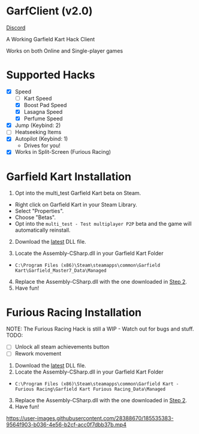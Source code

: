 # GarfClient (v2.0)

[Discord](https://discord.gg/KTJNHyAh2e)

A Working Garfield Kart Hack Client

Works on both Online and Single-player games

# Supported Hacks
  - [x] Speed
    - [ ] Kart Speed
    - [x] Boost Pad Speed
    - [x] Lasagna Speed
    - [x] Perfume Speed
  - [x] Jump (Keybind: 2)
  - [ ] Heatseeking Items
  - [x] Autopilot (Keybind: 1)
    - Drives for you!
  - [x] Works in Split-Screen (Furious Racing)

# Garfield Kart Installation
1. Opt into the multi_test Garfield Kart beta on Steam.
  - Right click on Garfield Kart in your Steam Library.
  - Select "Properties".
  - Choose "Betas".
  - Opt into the `multi_test - Test multiplayer P2P` beta and the game will automatically reinstall.

2. Download the [latest](/downloads/latest/original/Assembly-CSharp.dll) DLL file.

3. Locate the Assembly-CSharp.dll in your Garfield Kart Folder
  - `C:\Program Files (x86)\Steam\steamapps\common\Garfield Kart\Garfield_Master7_Data\Managed`
4. Replace the Assembly-CSharp.dll with the one downloaded in [Step 2](/downloads/latest/original/Assembly-CSharp.dll).
5. Have fun!

# Furious Racing Installation
NOTE: The Furious Racing Hack is still a WIP - Watch out for bugs and stuff.
TODO:
  - [ ] Unlock all steam achievements button
  - [ ] Rework movement
1. Download the [latest](/downloads/latest/furious/Assembly-CSharp.dll) DLL file.
2. Locate the Assembly-CSharp.dll in your Garfield Kart Folder
  - `C:\Program Files (x86)\Steam\steamapps\common\Garfield Kart - Furious Racing\Garfield Kart Furious Racing_Data\Managed`
3. Replace the Assembly-CSharp.dll with the one downloaded in [Step 2](/downloads/latest/furious/Assembly-CSharp.dll).
4. Have fun!

https://user-images.githubusercontent.com/28388670/185535383-9564f903-b036-4e56-b2cf-acc0f7dbb37b.mp4
